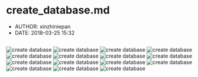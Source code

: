 #  create_database.md
 - AUTHOR: xinzhiniepan
 - DATE: 2018-03-25 15:32

##
![create database](../picture/create_cdb01.jpg)
![create database](../picture/create_cdb02.jpg)
![create database](../picture/create_cdb03.jpg)
![create database](../picture/create_cdb04.jpg)
![create database](../picture/create_cdb05.jpg)
![create database](../picture/create_cdb06.jpg)
![create database](../picture/create_cdb07.jpg)
![create database](../picture/create_cdb08.jpg)
![create database](../picture/create_cdb09.jpg)
![create database](../picture/create_cdb10.jpg)
![create database](../picture/create_cdb11.jpg)
![create database](../picture/create_cdb12.jpg)
![create database](../picture/create_cdb13.jpg)
![create database](../picture/create_cdb14.jpg)
![create database](../picture/create_cdb15.jpg)
